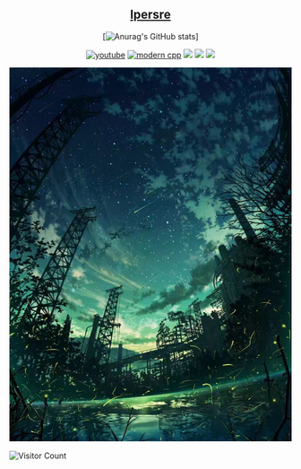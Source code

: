 <div id="title" align=center>

## [lpersre](https://github.com/lpersre)

[![Anurag's GitHub stats](https://github-readme-stats.vercel.app/api?username=lpersre&show_icons=true&theme=tokyonight)]

[![youtube](https://img.shields.io/badge/video-YouTube-red)]()
[![modern cpp](https://img.shields.io/badge/code-Modern%20C++-blue)](https://learn.microsoft.com/zh-cn/cpp/cpp/welcome-back-to-cpp-modern-cpp) 
![](https://img.shields.io/badge/讨厌-考试-yellow) 
![](https://img.shields.io/badge/性格-内向-red) 
![](https://img.shields.io/badge/爱好-羽毛球，看小说-red)

</div>

![头像](image/头像.jpg)

![Visitor Count](https://profile-counter.glitch.me/lpersre/count.svg)

[github-sub-title:img]: https://readme-typing-svg.herokuapp.com?font=Segoe+Script&center=true&lines=lpersre.
